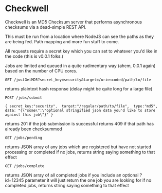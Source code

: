 # Checkwell
Checkwell is an MD5 Checksum server that performs asynchronous checksums via a dead-simple REST API.

This must be run from a location where NodeJS can see the paths as they are being fed. Path mapping and more fun stuff to come.

All requests require a secret key which you can set to whatever you'd like in the code (this is v0.0.1 folks.)

Jobs are limited and queued in a quite rudimentary way (ahem, 0.0.1 again) based on the number of CPU cores.

`GET
/justGetMD5?secret_key=security&target=/uriencoded/path/to/file`

returns plaintext hash response (delay might be quite long for a large file)

`POST
/jobs/submit`

`{ secret_key:"security", 
target:"/regular/path/to/file", 
type:"md5", 
data: "{\"some\":\"optional stringified json data you'd like to store against this job\"}"
}`

returns 201 if the job submission is successful
returns 409 if that path has already been checksummed

`GET
/jobs/pending`

returns JSON array of any jobs which are registered but have not started processing or completed
if no jobs, returns string saying something to that effect

`GET
/jobs/complete`

returns JSON array of all completed jobs
if you include an optional ?id=12345 parameter it will just return the one job you are looking for
if no completed jobs, returns string saying something to that effect



